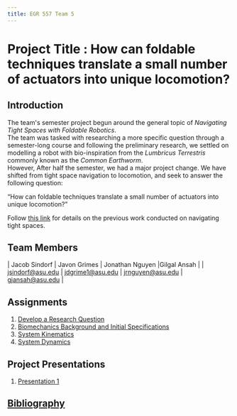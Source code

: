 ```yaml
---
title: EGR 557 Team 5
---
```


# Project Title : How can foldable techniques translate a small number of actuators into unique locomotion?

## Introduction
The team's semester project begun around the general topic of _Navigating Tight Spaces with Foldable Robotics_.\
The team was tasked with researching a more specific question through a semester-long course and following the preliminary research, we settled on modelling a robot with bio-inspiration from the _Lumbricus Terrestris_ commonly known as the _Common Earthworm_.\
However, After half the semester, we had a major project change. We have shifted from tight space navigation to locomotion, and seek to answer the following question:

“How can foldable techniques translate a small number of actuators into unique locomotion?”

Follow [this link](/OldStuff) for details on the previous work conducted on navigating tight spaces. 


## Team Members

| Jacob Sindorf | Javon Grimes | Jonathan Nguyen |Gilgal Ansah |
| <jsindorf@asu.edu> | <jdgrime1@asu.edu> | <jrnguyen@asu.edu> | <gjansah@asu.edu> |

## Assignments

1. [Develop a Research Question](Question/QuestionNew)
2. [Biomechanics Background and Initial Specifications](Biomechanics/BiomechanicsNew)
3. [System Kinematics](Kinematics/KinematicsNew)
4. [System Dynamics](Dynamics/DynamicsNew)

## Project Presentations
1. [Presentation 1](Presentations/Presentation_1)


## [Bibliography](/bibliographyNew)
